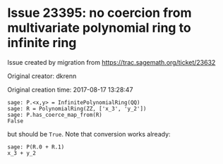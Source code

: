 # Issue 23395: no coercion from multivariate polynomial ring to infinite ring

Issue created by migration from https://trac.sagemath.org/ticket/23632

Original creator: dkrenn

Original creation time: 2017-08-17 13:28:47


```
sage: P.<x,y> = InfinitePolynomialRing(QQ)
sage: R = PolynomialRing(ZZ, ['x_3', 'y_2'])
sage: P.has_coerce_map_from(R)
False
```

but should be `True`. Note that conversion works already:

```
sage: P(R.0 + R.1)
x_3 + y_2
```


